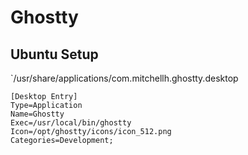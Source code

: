 # Ghostty

## Ubuntu Setup

`/usr/share/applications/com.mitchellh.ghostty.desktop
```
[Desktop Entry]
Type=Application
Name=Ghostty
Exec=/usr/local/bin/ghostty
Icon=/opt/ghostty/icons/icon_512.png
Categories=Development;
```
